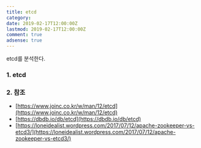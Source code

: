 ```yaml
---
title: etcd
category: 
date: 2019-02-17T12:00:00Z
lastmod: 2019-02-17T12:00:00Z
comment: true
adsense: true
---
```


etcd를 분석한다.

### 1. etcd

### 2. 참조

* [https://www.joinc.co.kr/w/man/12/etcd](https://www.joinc.co.kr/w/man/12/etcd)
* [https://dbdb.io/db/etcd](https://dbdb.io/db/etcd)
* [https://loneidealist.wordpress.com/2017/07/12/apache-zookeeper-vs-etcd3/](https://loneidealist.wordpress.com/2017/07/12/apache-zookeeper-vs-etcd3/)
